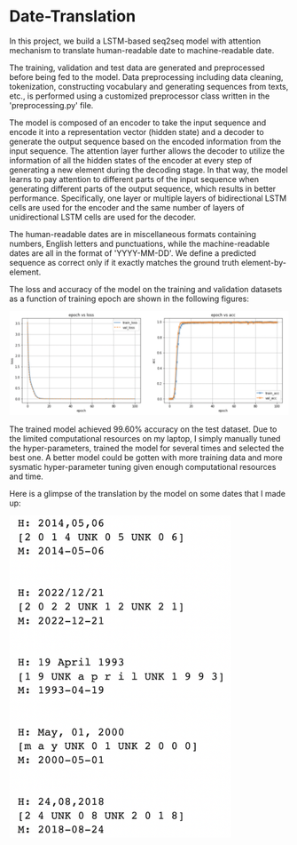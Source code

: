 # Date-Translation
In this project, we build a LSTM-based seq2seq model with attention mechanism to translate human-readable date to machine-readable date.

The training, validation and test data are generated and preprocessed before being fed to the model. Data preprocessing including data cleaning, tokenization, constructing vocabulary and generating sequences from texts, etc., is performed using a customized preprocessor class written in the 'preprocessing.py' file.

The model is composed of an encoder to take the input sequence and encode it into a representation vector (hidden state) and a decoder to generate the output sequence based on the encoded information from the input sequence. The attention layer further allows the decoder to utilize the information of all the hidden states of the encoder at every step of generating a new element during the decoding stage. In that way, the model learns to pay attention to different parts of the input sequence when generating different parts of the output sequence, which results in better performance. Specifically, one layer or multiple layers of bidirectional LSTM cells are used for the encoder and the same number of layers of unidirectional LSTM cells are used for the decoder.

The human-readable dates are in miscellaneous formats containing numbers, English letters and punctuations, while the machine-readable dates are all in the format of 'YYYY-MM-DD'. We define a predicted sequence as correct only if it exactly matches the ground truth element-by-element.

The loss and accuracy of the model on the training and validation datasets as a function of training epoch are shown in the following figures:

<img src="https://github.com/JiayuX/Date-Translation/blob/main/1.png" width="1000"/>

The trained model achieved 99.60% accuracy on the test dataset. Due to the limited computational resources on my laptop, I simply manually tuned the hyper-parameters, trained the model for several times and selected the best one. A better model could be gotten with more training data and more sysmatic hyper-parameter tuning given enough computational resources and time.

Here is a glimpse of the translation by the model on some dates that I made up:

<img src="https://raw.githubusercontent.com/JiayuX/Date-Translation/main/2.png" width="400"/>
